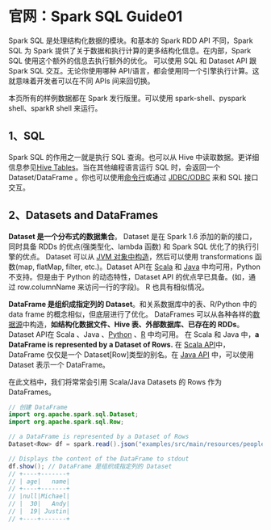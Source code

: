 # 官网：Spark SQL Guide01


Spark SQL 是处理结构化数据的模块。和基本的 Spark RDD API 不同，Spark SQL 为 Spark 提供了关于数据和执行计算的更多结构化信息。在内部，Spark SQL 使用这个额外的信息去执行额外的优化。 可以使用 SQL 和 Dataset API 跟 Spark SQL 交互。无论你使用哪种 API/语言，都会使用同一个引擎执行计算。这就意味着开发者可以在不同 APIs 间来回切换。

本页所有的样例数据都在 Spark 发行版里。可以使用 spark-shell、pyspark shell、sparkR shell 来运行。


## 1、SQL

Spark SQL 的作用之一就是执行 SQL 查询。也可以从 Hive 中读取数据。更详细信息参见[Hive Tables](http://spark.apache.org/docs/latest/sql-data-sources-hive-tables.html)。当在其他编程语言运行 SQL 时，会返回一个 Dataset/DataFrame 。你也可以使用[命令行](http://spark.apache.org/docs/latest/sql-distributed-sql-engine.html#running-the-spark-sql-cli)或通过 [JDBC/ODBC](http://spark.apache.org/docs/latest/sql-distributed-sql-engine.html#running-the-thrift-jdbcodbc-server) 来和 SQL 接口交互。

## 2、Datasets and DataFrames

**Dataset 是一个分布式的数据集合**。 Dataset 是在 Spark 1.6 添加的新的接口，同时具备 RDDs 的优点(强类型化、lambda 函数) 和 Spark SQL 优化了的执行引擎的优点。 Dataset 可以从 [ JVM 对象中构造](http://spark.apache.org/docs/latest/sql-getting-started.html#creating-datasets)，然后可以使用 transformations 函数(map, flatMap, filter, etc.)。Dataset API在 [Scala](http://spark.apache.org/docs/latest/api/scala/org/apache/spark/sql/Dataset.html) 和 [Java](http://spark.apache.org/docs/latest/api/java/index.html?org/apache/spark/sql/Dataset.html) 中均可用，Python 不支持。但是由于 Python 的动态特性，Dataset API 的优点早已具备。(如，通过 row.columnName 来访问一行的字段)。 R 也具有相似情况。

**DataFrame 是组织成指定列的 Dataset**。和关系数据库中的表、R/Python 中的 data frame 的概念相似，但底层进行了优化。 DataFrames 可以从各种各样的[数据源](http://spark.apache.org/docs/latest/sql-data-sources.html)中构造，**如结构化数据文件、Hive 表、外部数据库、已存在的 RDDs**。Dataset API在 Scala 、Java 、[Python](http://spark.apache.org/docs/latest/api/python/pyspark.sql.html#pyspark.sql.DataFrame) 、[R](http://spark.apache.org/docs/latest/api/R/index.html) 中均可用。 在 Scala 和 Java 中，**a DataFrame is represented by a Dataset of Rows.** 在 [Scala API](http://spark.apache.org/docs/latest/api/scala/org/apache/spark/sql/Dataset.html)中，DataFrame 仅仅是一个 Dataset[Row]类型的别名。在 [Java API](http://spark.apache.org/docs/latest/api/java/index.html?org/apache/spark/sql/Dataset.html) 中，可以使用 Dataset<Row> 表示一个 DataFrame。

在此文档中，我们将常常会引用 Scala/Java Datasets 的 Rows 作为 DataFrames。


```java
// 创建 DataFrame
import org.apache.spark.sql.Dataset;
import org.apache.spark.sql.Row;

// a DataFrame is represented by a Dataset of Rows 
Dataset<Row> df = spark.read().json("examples/src/main/resources/people.json");

// Displays the content of the DataFrame to stdout
df.show(); // DataFrame 是组织成指定列的 Dataset
// +----+-------+
// | age|   name|
// +----+-------+
// |null|Michael|
// |  30|   Andy|
// |  19| Justin|
// +----+-------+
```
